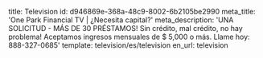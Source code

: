 title: Television
id: d946869e-368a-48c9-8002-6b2105be2990
meta_title: 'One Park Financial TV | ¿Necesita capital?'
meta_description: 'UNA SOLICITUD - MÁS DE 30 PRÉSTAMOS! Sin crédito, mal crédito, no hay problema! Aceptamos ingresos mensuales de $ 5,000 o más. Llame hoy: 888-327-0685'
template: television/es/television
en_url: television


